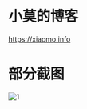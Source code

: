 
# 小莫的博客
https://xiaomo.info

# 部分截图
![1](https://cloud.githubusercontent.com/assets/12625278/19914379/29132ac6-a0e5-11e6-98de-204608d7045d.png)
